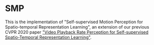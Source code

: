 # SMP
This is the implementation of "Self-supervised Motion Perception for Spatio-temporal Representation Learning", an extension of our previous CVPR 2020 paper ["Video Playback Rate Perception for Self-supervised Spatio-Temporal Representation Learning"](https://openaccess.thecvf.com/content_CVPR_2020/papers/Yao_Video_Playback_Rate_Perception_for_Self-Supervised_Spatio-Temporal_Representation_Learning_CVPR_2020_paper.pdf).


